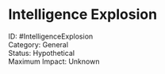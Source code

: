 # Intelligence Explosion

ID: #IntelligenceExplosion \
Category: General \
Status: Hypothetical \
Maximum Impact: Unknown
